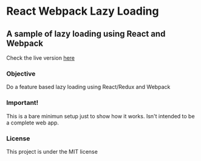 # React Webpack Lazy Loading
## A sample of lazy loading using React and Webpack

Check the live version [here](https://rubenspgcavalcante.github.io/react-redux-webpack-lazy-loading/)

### Objective
Do a feature based lazy loading using React/Redux and Webpack

### Important!
This is a bare minimun setup just to show how it works. Isn't intended to be a complete web app.

### License
This project is under the MIT license
